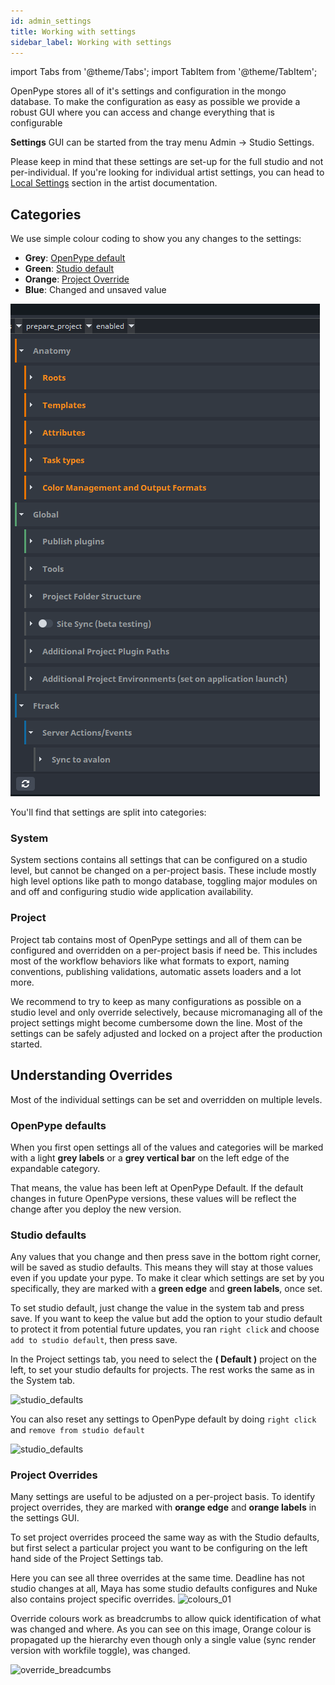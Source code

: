```yaml
---
id: admin_settings
title: Working with settings
sidebar_label: Working with settings
---
```


import Tabs from '@theme/Tabs';
import TabItem from '@theme/TabItem';

OpenPype stores all of it's settings and configuration in the mongo database. To make the configuration as easy as possible we provide a robust GUI where you can access and change everything that is configurable

**Settings** GUI can be started from the tray menu Admin -> Studio Settings.

Please keep in mind that these settings are set-up for the full studio and not per-individual. If you're looking for individual artist settings, you can head to 
[Local Settings](admin_settings_local.md) section in the artist documentation.

## Categories

We use simple colour coding to show you any changes to the settings:
- **Grey**: [OpenPype default](#openpype-defaults)
- **Green**: [Studio default](#openpype-defaults)
- **Orange**: [Project Override](#project-overrides)
- **Blue**: Changed and unsaved value

![Colour coding](assets/settings/settings_colour_coding.png)

You'll find that settings are split into categories:

### System

System sections contains all settings that can be configured on a studio level, but cannot
be changed on a per-project basis. These include mostly high level options like path to
mongo database, toggling major modules on and off and configuring studio wide application
availability. 

### Project

Project tab contains most of OpenPype settings and all of them can be configured and overridden on a per-project basis if need be. This includes most of the workflow behaviors 
like what formats to export, naming conventions, publishing validations, automatic assets loaders and a lot more. 

We recommend to try to keep as many configurations as possible on a studio level and only override selectively, because micromanaging all of the project settings might become cumbersome down the line. Most of the settings can be safely adjusted and locked on a project
after the production started.

## Understanding Overrides

Most of the individual settings can be set and overridden on multiple levels. 

### OpenPype defaults
When you first open settings all of the values and categories will be marked with a 
light **grey labels** or a **grey vertical bar** on the left edge of the expandable category. 

That means, the value has been left at OpenPype Default. If the default changes in future 
OpenPype versions, these values will be reflect the change after you deploy the new version.

### Studio defaults

Any values that you change and then press save in the bottom right corner, will be saved
as studio defaults. This means they will stay at those values even if you update your pype. 
To make it clear which settings are set by you specifically, they are marked with a **green 
edge** and **green labels**, once set.

To set studio default, just change the value in the system tab and press save. If you want
to keep the value but add the option to your studio default to protect it from potential
future updates, you ran `right click` and choose `add to studio default`, then press save.

In the Project settings tab, you need to select the **( Default )** project on the left, to set your studio defaults for projects. The rest works the same as in the System tab.

![studio_defaults](assets/settings/studio_defaults.gif)

You can also reset any settings to OpenPype default by doing `right click` and `remove from studio default`

![studio_defaults](assets/settings/studio_defaults_remove.gif)

### Project Overrides

Many settings are useful to be adjusted on a per-project basis. To identify project
overrides, they are marked with **orange edge** and **orange labels** in the settings GUI.

To set project overrides proceed the same way as with the Studio defaults, but first select 
a particular project you want to be configuring on the left hand side of the Project Settings tab. 

Here you can see all three overrides at the same time. Deadline has not studio changes at all, Maya has some studio defaults configures and Nuke also contains project specific overrides.
![colours_01](assets/settings/colours_02.png)

Override colours work as breadcrumbs to allow quick identification of what was changed and where. As you can see on this image, Orange colour is propagated up the hierarchy even though only a single value (sync render version with workfile toggle), was changed.

![override_breadcumbs](assets/settings/override_breadcrumbs.png)
